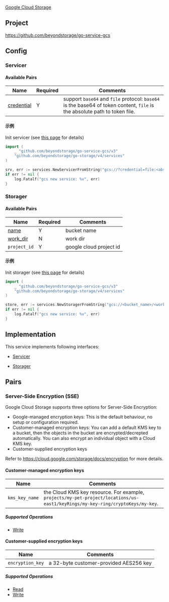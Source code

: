 [Google Cloud Storage](https://cloud.google.com/storage/)

## Project

<https://github.com/beyondstorage/go-service-gcs>

## Config

### Servicer

#### Available Pairs

| Name                                 | Required | Comments                                                                                                                  |
| ------------------------------------ | -------- | ------------------------------------------------------------------------------------------------------------------------- |
| [credential](../pairs/credential.md) | Y        | support `base64` and `file` protocol: `base64` is the base64 of token content, `file` is the absolute path to token file. |

#### 示例

Init servicer (see [this page](../operations/index.md#how-to-initialize-a-servicerstorager) for details)

```go
import (
    _ "github.com/beyondstorage/go-service-gcs/v3"
    "github.com/beyondstorage/go-storage/v4/services"
)

srv, err := services.NewServicerFromString("gcs://?credential=file:<absolute_path_to_token_file>")
if err != nil {
    log.Fatalf("gcs new service: %v", err)
}
```

### Storager

#### Available Pairs

| Name                             | Required | Comments                |
| -------------------------------- | -------- | ----------------------- |
| [name](../pairs/name.md)         | Y        | bucket name             |
| [work_dir](../pairs/work_dir.md) | N        | work dir                |
| `project_id`                     | Y        | google cloud project id |

#### 示例

Init storager (see [this page](../operations/index.md#how-to-initialize-a-servicerstorager) for details)

```go
import (
    _ "github.com/beyondstorage/go-service-gcs/v3"
    "github.com/beyondstorage/go-storage/v4/services"
)

store, err := services.NewStoragerFromString("gcs://<bucket_name>/<work_dir>?credential=file:<absolute_path_to_token_file>&project_id=<google_cloud_project_id>")
if err != nil {
    log.Fatalf("gcs new service: %v", err)
}
```

## Implementation

This service implements following interfaces:

- [Servicer](../operations/servicer/index.md)

- [Storager](../operations/storager/index.md)

## Pairs

### Server-Side Encryption (SSE)

Google Cloud Storage supports three options for Server-Side Encryption:

- Google-managed encryption keys: This is the default behaviour, no setup or configuration required.
- Customer-managed encryption keys: You can add a default KMS key to a bucket, then the objects in the bucket are encrypted/decrepted automatically. You can also encrypt an individual object with a Cloud KMS key.
- Customer-supplied encryption keys

Refer to https://cloud.google.com/storage/docs/encryption for more details.

#### Customer-managed encryption keys

| Name           | Comments                                                                                                                      |
| -------------- | ----------------------------------------------------------------------------------------------------------------------------- |
| `kms_key_name` | the Cloud KMS key resource. For example, `projects/my-pet-project/locations/us-east1/keyRings/my-key-ring/cryptoKeys/my-key`. |

##### Supported Operations

- [Write](../operations/storager/write.md)

#### Customer-supplied encryption keys

| Name             | Comments                               |
| ---------------- | -------------------------------------- |
| `encryption_key` | a 32-byte customer-provided AES256 key |

##### Supported Operations

- [Read](../operations/storager/read.md)
- [Write](../operations/storager/write.md)
